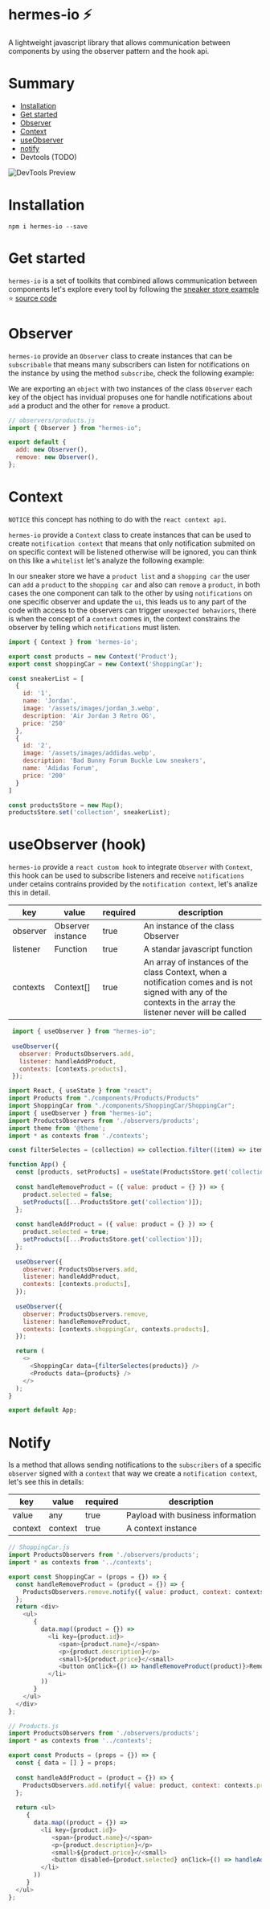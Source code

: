 # hermes-io ⚡
A lightweight javascript library that allows communication between components by using the observer pattern and the hook api.

# Summary
- [Installation](#installation)
- [Get started](#get-started)
- [Observer](#observer)
- [Context](#context)
- [useObserver](#useobserver-hook)
- [notify](#notify)
- Devtools (TODO)

![DevTools Preview](https://raw.githubusercontent.com/Maxtermax/hermes-io-devtools/master/demo.gif)

# Installation
```
npm i hermes-io --save
```

# Get started
`hermes-io` is a set of toolkits that combined allows communication between components let's explore every tool by following the [sneaker store example ](https://sneaker-store-1.vercel.app/) ⭐
[source code](https://github.com/Maxtermax/sneaker-store)

# Observer
`hermes-io` provide an `Observer` class to create instances that can be `subscribable` that means many subscribers can listen for notifications on the instance by using the method `subscribe`, check the following example:

We are exporting an `object` with two instances of the class `Observer` each key of the object has invidual propuses one for handle notifications about `add` a product and the other for `remove` a product.

```javascript
// observers/products.js
import { Observer } from "hermes-io";

export default {
  add: new Observer(),
  remove: new Observer(),
};
```

# Context
`NOTICE` this concept has nothing to do with the `react context api`.

`hermes-io` provide a `Context` class to create instances that can be used to create `notification context` that means that only notification 
submited on on specific context will be listened otherwise will be ignored, you can think on this like a `whitelist` let's analyze the following example:

In our sneaker store we have a `product list` and a `shopping car` the user can `add` a `product` to the `shopping car`
and also can `remove` a `product`, in both cases the one component can talk to the other by using `notifications` 
on one specific observer and update the `ui`, this leads us to any part of the code with access to the observers can trigger `unexpected behaviors`,
there is when the concept of a `context` comes in, the context constrains the observer by telling which `notifications` must listen.

```javascript
import { Context } from 'hermes-io';

export const products = new Context('Product');
export const shoppingCar = new Context('ShoppingCar');
```
 

```javascript
const sneakerList = [
  {
    id: '1',
    name: 'Jordan',
    image: '/assets/images/jordan_3.webp',
    description: 'Air Jordan 3 Retro OG',
    price: '250'
  },
  {
    id: '2',
    image: '/assets/images/addidas.webp',
    description: 'Bad Bunny Forum Buckle Low sneakers',
    name: 'Adidas Forum',
    price: '200'
  }
]

const productsStore = new Map();
productsStore.set('collection', sneakerList); 
```

# useObserver (hook)
`hermes-io` provide a `react custom hook` to integrate `Observer` with `Context`, this hook can be used to subscribe listeners and receive `notifications` under cetains contrains provided by the `notification context`, let's analize this in detail.

| key      | value             | required | description                                                                                                                                                     |
|----------|-------------------|----------|-----------------------------------------------------------------------------------------------------------------------------------------------------------------|
| observer | Observer instance | true     | An instance of the class Observer                                                                                                                               |
| listener | Function          | true     | A standar javascript function                                                                                                                                   |
| contexts | Context[]    | true     | An array of instances of the class Context, when a notification comes and is not signed with any of the contexts in the array the listener never will be called |


```javascript
 import { useObserver } from "hermes-io";
  
 useObserver({
   observer: ProductsObservers.add,
   listener: handleAddProduct,
   contexts: [contexts.products],
 });
```

```javascript
import React, { useState } from "react";
import Products from "./components/Products/Products"
import ShoppingCar from "./components/ShoppingCar/ShoppingCar";
import { useObserver } from "hermes-io";
import ProductsObservers from './observers/products';
import theme from '@theme';
import * as contexts from './contexts';

const filterSelectes = (collection) => collection.filter((item) => item.selected); //filter selectes products

function App() {
  const [products, setProducts] = useState(ProductsStore.get('collection'));
  
  const handleRemoveProduct = ({ value: product = {} }) => {
    product.selected = false;
    setProducts([...ProductsStore.get('collection')]);
  };
  
  const handleAddProduct = ({ value: product = {} }) => {
    product.selected = true;
    setProducts([...ProductsStore.get('collection')]);
  };
  
  useObserver({
    observer: ProductsObservers.add,
    listener: handleAddProduct,
    contexts: [contexts.products],
  });
  
  useObserver({
    observer: ProductsObservers.remove,
    listener: handleRemoveProduct,
    contexts: [contexts.shoppingCar, contexts.products],
  });

  return (
    <>
      <ShoppingCar data={filterSelectes(products)} />
      <Products data={products} />
    </>
  );
}

export default App;

```
# Notify
Is a method that allows sending notifications to the `subscribers` of a specific `observer` signed with a `context` that way we create a `notification context`, let's see this in details:
  
  | key     | value   | required | description                       |
|---------|---------|----------|-----------------------------------|
| value   | any     | true     | Payload with business information |
| context | context | true     | A context instance                |
  

```javascript
// ShoppingCar.js
import ProductsObservers from './observers/products';
import * as contexts from '../contexts';

export const ShoppingCar = (props = {}) => {
  const handleRemoveProduct = (product = {}) => {
    ProductsObservers.remove.notify({ value: product, context: contexts.shoppingCar });
  };
  return <div>
    <ul>
       {
         data.map((product = {}) =>
           <li key={product.id}>
              <span>{product.name}</<span>
              <p>{product.description}</p>
              <small>${product.price}</<small>
              <button onClick={() => handleRemoveProduct(product)}>Remove</<button>
           </li>
         ))
       }
    </ul>
  </div>
};
```
```javascript
// Products.js
import ProductsObservers from './observers/products';
import * as contexts from '../contexts';

export const Products = (props = {}) => {
  const { data = [] } = props; 
  
  const handleAddProduct = (product = {}) => {
    ProductsObservers.add.notify({ value: product, context: contexts.products });
  };
  
  return <ul>
     {
       data.map((product = {}) =>
         <li key={product.id}>
            <span>{product.name}</<span>
            <p>{product.description}</p>
            <small>${product.price}</<small>
            <button disabled={product.selected} onClick={() => handleAddProduct(product)}>Add to car</<button>
         </li>
       ))
     }
  </ul>
};
```




